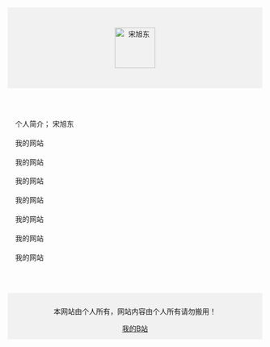  <head>
    <div style="
      background-color: #f1f1f1;
      text-align: center;
      padding: 40px;
      ">
      <img src='Macintosh HD/用户/songxvdong/文稿/文件/个人照片/个人logo/logo.jpg' alt="宋旭东" widch="80px" height="80px">
    </div>
    <div style="
    max-width: 700px;
    margin: 30px auto;
    padding:15px;
    line-height: 1.7;
    ">
      <p>个人简介；
        宋旭东
      </p>
      <p>我的网站</p>
      <p>我的网站</p>
      <p>我的网站</p>
      <p>我的网站</p>
      <p>我的网站</p>
      <p>我的网站</p>
      <p>我的网站</p>
    </div>
    <div style="
      background-color: #f1f1f1;
      text-align:center;
      padding: 12px;
    ">
      <p>本网站由个人所有，网站内容由个人所有请勿搬用！</p>
      <a href="https://space.bilibili.com/1453252203?spm_id_from=333.1007.0.0">我的B站</a>
      </div>
  </body>
</html>
